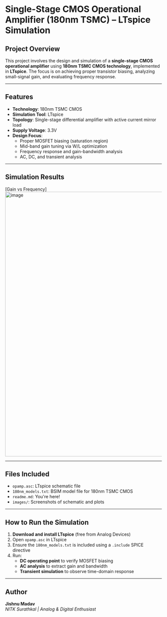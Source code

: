 # Single-Stage CMOS Operational Amplifier (180nm TSMC) – LTspice Simulation

##  Project Overview
This project involves the design and simulation of a **single-stage CMOS operational amplifier** using **180nm TSMC CMOS technology**, implemented in **LTspice**. The focus is on achieving proper transistor biasing, analyzing small-signal gain, and evaluating frequency response.

---

##  Features

- **Technology**: 180nm TSMC CMOS
- **Simulation Tool**: LTspice
- **Topology**: Single-stage differential amplifier with active current mirror load
- **Supply Voltage**: 3.3V
- **Design Focus**:
  - Proper MOSFET biasing (saturation region)
  - Mid-band gain tuning via W/L optimization
  - Frequency response and gain-bandwidth analysis
  - AC, DC, and transient analysis

---

##  Simulation Results

[Gain vs Frequency] 
<img width="1915" height="849" alt="image" src="https://github.com/user-attachments/assets/44eee902-b1e9-45c8-80f8-0a0fc46d0f57" />

---

##  Files Included

- `opamp.asc`: LTspice schematic file
- `180nm_models.txt`: BSIM model file for 180nm TSMC CMOS
- `readme.md`: You're here!
- `images/`: Screenshots of schematic and plots

---

##  How to Run the Simulation

1. **Download and install LTspice** (free from Analog Devices)
2. Open `opamp.asc` in LTspice
3. Ensure the `180nm_models.txt` is included using a `.include` SPICE directive
4. Run:
   - **DC operating point** to verify MOSFET biasing
   - **AC analysis** to extract gain and bandwidth
   - **Transient simulation** to observe time-domain response

---

## Author

**Jishnu Madav**  
_NITK Surathkal | Analog & Digital Enthusiast_  
